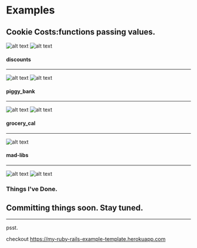 # Examples
## Cookie Costs:functions passing values.
![alt text](https://i.imgur.com/n01Sy1s.png "Cookie Cost 1")
![alt text](https://i.imgur.com/0yH20N7.png "Cookie Cost 2")

#### discounts
------------------------------
![alt text](https://i.imgur.com/X86XD04.png "Mall Discount")
![alt text](https://i.imgur.com/2lhPy1j.png "Discount")  

#### piggy_bank
------------------------------
![alt text](https://i.imgur.com/HMJrHtS.png "Piggy Bank")
![alt text](https://i.imgur.com/hUyfjWl.png "Piggy Bank")


#### grocery_cal 
------------------------------

![alt text](https://i.imgur.com/tBSlYHg.png "Grocery Cal")

#### mad-libs
------------------------------

![alt text](https://i.imgur.com/j0DF77u.png "Correct")
![alt text](https://i.imgur.com/APWjAYw.png "Wrong")

### Things I've Done.
## Committing things soon. Stay tuned.
---------------------------------------------

psst.

checkout 
https://my-ruby-rails-example-template.herokuapp.com
